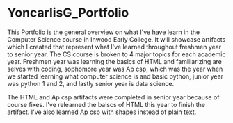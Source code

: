# YoncarlisG_Portfolio

This Portfolio is the general overview on what I've have learn in the Computer Science course in Inwood Early College. It will showcase artifacts which I created that represent what I've learned throughout freshmen year to senior year. The CS course is broken to 4 major topics for each academic year. Freshmen year was learning the basics of HTML and familiarizing are selves with coding, sophomore year was Ap csp, which was the year when we started learning what computer science is and basic python, junior year was python 1 and 2, and lastly senior year is data science. 

The HTML and Ap csp artifacts were completed in senior year because of course fixes. I've relearned the baiscs of HTML this year to finish the artifact. I've also learned Ap csp with shapes instead of plain text. 
